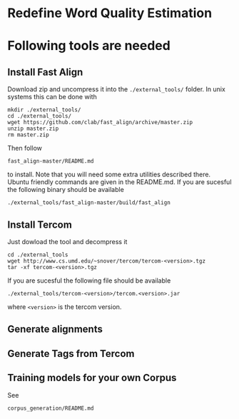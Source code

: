 Redefine Word Quality Estimation
======

# Following tools are needed

## Install Fast Align

Download zip and uncompress it into the `./external_tools/` folder. In unix
systems this can be done with

    mkdir ./external_tools/
    cd ./external_tools/
    wget https://github.com/clab/fast_align/archive/master.zip
    unzip master.zip
    rm master.zip
    
Then follow 

    fast_align-master/README.md 
    
to install. Note that you will need some extra utilities described there.
Ubuntu friendly commands are given in the README.md. If you are sucesful the
following binary should be available

    ./external_tools/fast_align-master/build/fast_align  

## Install Tercom

Just dowload the tool and decompress it

    cd ./external_tools
    wget http://www.cs.umd.edu/~snover/tercom/tercom-<version>.tgz
    tar -xf tercom-<version>.tgz

If you are sucesful the following file should be available

    ./external_tools/tercom-<version>/tercom.<version>.jar

where `<version>` is the tercom version.

## Generate alignments

## Generate Tags from Tercom



## Training models for your own Corpus 

See 

    corpus_generation/README.md
